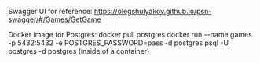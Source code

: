 Swagger UI for reference: https://olegshulyakov.github.io/psn-swagger/#/Games/GetGame

Docker image for Postgres:
docker pull postgres
docker run --name games -p 5432:5432 -e POSTGRES_PASSWORD=pass -d postgres
psql -U postgres -d postgres (inside of a container)
